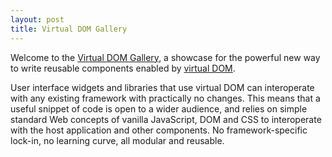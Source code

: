 ```yaml
---
layout: post
title: Virtual DOM Gallery
---
```


Welcome to the [Virtual DOM Gallery](//virtualdom.gallery), a showcase for the powerful new way to write reusable components enabled by [virtual DOM](https://github.com/Matt-Esch/virtual-dom).

User interface widgets and libraries that use virtual DOM can interoperate with any existing framework with practically no changes. This means that a useful snippet of code is open to a wider audience, and relies on simple standard Web concepts of vanilla JavaScript, DOM and CSS to interoperate with the host application and other components. No framework-specific lock-in, no learning curve, all modular and reusable.
